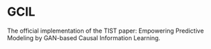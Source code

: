 # GCIL
The official implementation of the TIST paper: Empowering Predictive Modeling by GAN-based Causal Information Learning.
